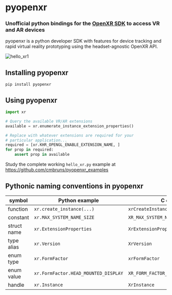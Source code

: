 # pyopenxr
### Unofficial python bindings for the [OpenXR SDK](https://github.com/KhronosGroup/OpenXR-SDK) to access VR and AR devices

pyopenxr is a python developer SDK with features for device tracking and rapid virtual reality prototyping using the headset-agnostic OpenXR API.

![hello_xr1](https://user-images.githubusercontent.com/2649705/172025969-5cf276bd-2a6c-42a2-852a-0605fe72a716.PNG)


## Installing pyopenxr

``pip install pyopenxr``

## Using pyopenxr

```python
import xr

# Query the available VR/AR extensions
available = xr.enumerate_instance_extension_properties()

# Replace with whatever extensions are required for your
# particular application...
required = [xr.KHR_OPENGL_ENABLE_EXTENSION_NAME, ]
for prop in required:
    assert prop in available
```

Study the complete working `hello_xr.py` example at https://github.com/cmbruns/pyopenxr_examples

## Pythonic naming conventions in pyopenxr

| symbol      | Python example                       | C example                             |
| ----------- | ------------------------------------ | ------------------------------------- |
| function    | `xr.create_instance(...)`            | `xrCreateInstance(...)`               |
| constant    | `xr.MAX_SYSTEM_NAME_SIZE`            | `XR_MAX_SYSTEM_NAME_SIZE`             |
| struct name | `xr.ExtensionProperties`             | `XrExtensionProperties`               |
| type alias  | `xr.Version`                         | `XrVersion`                           |
| enum type   | `xr.FormFactor`                      | `xrFormFactor`                        |
| enum value  | `xr.FormFactor.HEAD_MOUNTED_DISPLAY` | `XR_FORM_FACTOR_HEAD_MOUNTED_DISPLAY` |
| handle      | `xr.Instance`                        | `XrInstance`                          |
